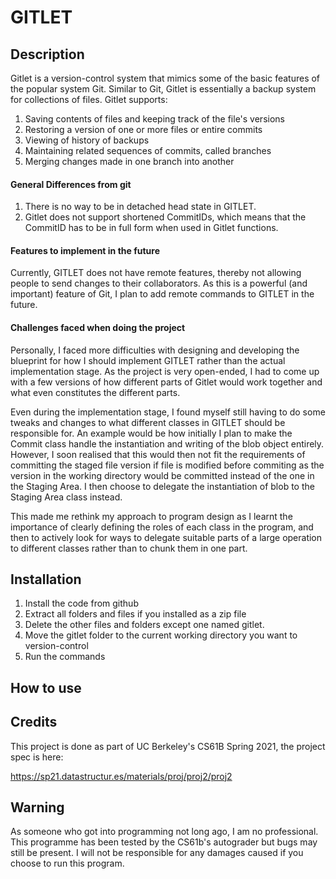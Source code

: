 # GITLET

## Description

Gitlet is a version-control system that mimics some of the basic features of the popular system Git. Similar to Git, Gitlet is essentially a backup system for collections of files. Gitlet supports:

1. Saving contents of files and keeping track of the file's versions
2. Restoring a version of one or more files or entire commits
3. Viewing of history of backups
4. Maintaining related sequences of commits, called branches
5. Merging changes made in one branch into another

#### General Differences from git 

1. There is no way to be in detached head state in GITLET.
2. Gitlet does not support shortened CommitIDs, which means that the CommitID has to be in full form when used in Gitlet functions.

#### Features to implement in the future

Currently, GITLET does not have remote features, thereby not allowing people to send changes to their collaborators. As this is a powerful (and important) feature of Git, I plan to add remote commands to GITLET in the future.

#### Challenges faced when doing the project

Personally, I faced more difficulties with designing and developing the blueprint for how I should implement GITLET rather than the actual implementation stage. As the project is very open-ended, I had to come up with a few versions of how different parts of Gitlet would work together and what even constitutes the different parts. 

Even during the implementation stage, I found myself still having to do some tweaks and changes to what different classes in GITLET should be responsible for. An example would be how initially I plan to make the Commit class handle the instantiation and writing of the blob object entirely. However, I soon realised that this would then not fit the requirements of committing the staged file version if file is modified before commiting as the version in the working directory would be committed instead of the one in the Staging Area. I then choose to delegate the instantiation of blob to the Staging Area class instead. 

This made me rethink my approach to program design as I learnt the importance of clearly defining the roles of each class in the program, and then to actively look for ways to delegate suitable parts of a large operation to different classes rather than to chunk them in one part.

## Installation

1. Install the code from github
2. Extract all folders and files if you installed as a zip file
3. Delete the other files and folders except one named gitlet.
4. Move the gitlet folder to the current working directory you want to version-control
5. Run the commands

## How to use

## Credits

This project is done as part of UC Berkeley's CS61B Spring 2021, the project spec is here: 

https://sp21.datastructur.es/materials/proj/proj2/proj2


## Warning

As someone who got into programming not long ago, I am no professional. This programme has been tested by the CS61b's autograder but bugs may still be present.
I will not be responsible for any damages caused if you choose to run this program. 
